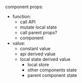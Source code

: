 component props:

- function:
  - call API
  - mutate local state
  - call parent props?
  - component
- value:
  - constant value
  - api derived value
  - local state derived value
    - local store
    - other components state
    - parent component state
